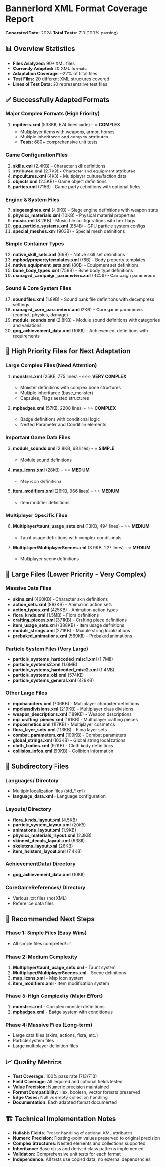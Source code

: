 # Bannerlord XML Format Coverage Report

**Generated Date:** 2024
**Total Tests:** 713 (100% passing)

## 📊 Overview Statistics

- **Files Analyzed:** 90+ XML files
- **Currently Adapted:** 20 XML formats
- **Adaptation Coverage:** ~22% of total files
- **Test Files:** 20 different XML structures covered
- **Lines of Test Data:** 20 representative test files

## ✅ Successfully Adapted Formats

### Major Complex Formats (High Priority)
1. **mpitems.xml** (533KB, 674 lines code) - ⭐ **COMPLEX**
   - Multiplayer items with weapons, armor, horses
   - Multiple inheritance and complex attributes
   - **Tests:** 680+ comprehensive unit tests

### Game Configuration Files
2. **skills.xml** (2.4KB) - Character skill definitions
3. **attributes.xml** (2.7KB) - Character and equipment attributes  
4. **mpcultures.xml** (4KB) - Multiplayer culture/faction data
5. **objects.xml** (2.5KB) - Game object definitions
6. **parties.xml** (715B) - Game party definitions with optional fields

### Engine & System Files
7. **siegeengines.xml** (4.9KB) - Siege engine definitions with weapon stats
8. **physics_materials.xml** (10KB) - Physical material properties
9. **music.xml** (8.2KB) - Music file configurations with hex flags
10. **gpu_particle_systems.xml** (854B) - GPU particle system configs
11. **special_meshes.xml** (903B) - Special mesh definitions

### Simple Container Types
12. **native_skill_sets.xml** (66B) - Native skill set definitions
13. **mpbodypropertytemplates.xml** (76B) - Body property templates  
14. **native_equipment_sets.xml** (80B) - Equipment set definitions
15. **bone_body_types.xml** (758B) - Bone body type definitions
16. **managed_campaign_parameters.xml** (425B) - Campaign parameters

### Sound & Core System Files
17. **soundfiles.xml** (1.8KB) - Sound bank file definitions with decompress settings
18. **managed_core_parameters.xml** (7KB) - Core game parameters (combat, physics, damage)
19. **module_sounds.xml** (2.8KB) - Module sound definitions with categories and variations
20. **gog_achievement_data.xml** (10KB) - Achievement definitions with requirements

## 🔶 High Priority Files for Next Adaptation

### Large Complex Files (Need Attention)
1. **monsters.xml** (25KB, 775 lines) - ⭐⭐⭐ **VERY COMPLEX**
   - Monster definitions with complex bone structures
   - Multiple inheritance (base_monster)
   - Capsules, Flags nested structures
   
2. **mpbadges.xml** (57KB, 2208 lines) - ⭐⭐ **COMPLEX**
   - Badge definitions with conditional logic
   - Nested Parameter and Condition elements
   
### Important Game Data Files
3. **module_sounds.xml** (2.8KB, 68 lines) - ⭐ **SIMPLE**
   - Module sound definitions

4. **map_icons.xml** (28KB) - ⭐⭐ **MEDIUM**
   - Map icon definitions

5. **item_modifiers.xml** (26KB, 966 lines) - ⭐⭐ **MEDIUM**
   - Item modifier definitions

### Multiplayer Specific Files
6. **Multiplayer/taunt_usage_sets.xml** (13KB, 494 lines) - ⭐⭐ **MEDIUM**
   - Taunt usage definitions with complex conditionals
   
7. **Multiplayer/MultiplayerScenes.xml** (3.9KB, 227 lines) - ⭐ **MEDIUM**
   - Multiplayer scene definitions

## 🔴 Large Files (Lower Priority - Very Complex)

### Massive Data Files
- **skins.xml** (460KB) - Character skin definitions
- **action_sets.xml** (883KB) - Animation action sets  
- **action_types.xml** (425KB) - Animation action types
- **flora_kinds.xml** (1.5MB) - Flora definitions
- **crafting_pieces.xml** (371KB) - Crafting piece definitions
- **item_usage_sets.xml** (388KB) - Item usage definitions
- **module_strings.xml** (271KB) - Module string localizations
- **prebaked_animations.xml** (569KB) - Prebaked animations

### Particle System Files (Very Large)
- **particle_systems_hardcoded_misc1.xml** (1.7MB)
- **particle_systems2.xml** (1.6MB)
- **particle_systems_hardcoded_misc2.xml** (1.4MB)
- **particle_systems_old.xml** (574KB)
- **particle_systems_general.xml** (429KB)

### Other Large Files
- **mpcharacters.xml** (206KB) - Multiplayer character definitions
- **mpclassdivisions.xml** (219KB) - Multiplayer class divisions
- **weapon_descriptions.xml** (189KB) - Weapon descriptions
- **mp_crafting_pieces.xml** (161KB) - Multiplayer crafting pieces
- **mpcosmetics.xml** (117KB) - Multiplayer cosmetics
- **flora_layer_sets.xml** (113KB) - Flora layer sets
- **combat_parameters.xml** (109KB) - Combat parameters
- **global_strings.xml** (103KB) - Global string localizations
- **cloth_bodies.xml** (92KB) - Cloth body definitions
- **collision_infos.xml** (90KB) - Collision information

## 📂 Subdirectory Files

### Languages/ Directory
- Multiple localization files (std_*.xml)
- **language_data.xml** - Language configuration

### Layouts/ Directory  
- **flora_kinds_layout.xml** (4.5KB)
- **particle_system_layout.xml** (20KB)
- **animations_layout.xml** (1.9KB)
- **physics_materials_layout.xml** (2.3KB)
- **skinned_decals_layout.xml** (638B)
- **skeletons_layout.xml** (26KB)
- **item_holsters_layout.xml** (7.4KB)

### AchievementData/ Directory
- **gog_achievement_data.xml** (10KB)

### CoreGameReferences/ Directory
- Various .txt files (not XML)
- Reference data files

## 🎯 Recommended Next Steps

### Phase 1: Simple Files (Easy Wins)
- All simple files completed! ✅

### Phase 2: Medium Complexity
1. **Multiplayer/taunt_usage_sets.xml** - Taunt system
2. **Multiplayer/MultiplayerScenes.xml** - Scene definitions
3. **map_icons.xml** - Map icon system
4. **item_modifiers.xml** - Item modification system

### Phase 3: High Complexity (Major Effort)
1. **monsters.xml** - Complex monster definitions
2. **mpbadges.xml** - Badge system with conditionals

### Phase 4: Massive Files (Long-term)
- Large data files (skins, actions, flora, etc.)
- Particle system files
- Large multiplayer definition files

## 📈 Quality Metrics

- **Test Coverage:** 100% pass rate (713/713)
- **Field Coverage:** All required and optional fields tested
- **Value Precision:** Numeric precision maintained
- **Format Compatibility:** Hex, boolean, vector formats preserved
- **Edge Cases:** Null vs empty collection handling
- **Documentation:** Each adapted format documented

## 🏗️ Technical Implementation Notes

- **Nullable Fields:** Proper handling of optional XML attributes
- **Numeric Precision:** Floating-point values preserved to original precision
- **Complex Structures:** Nested elements and collections supported
- **Inheritance:** Base class and derived class patterns implemented
- **Validation:** Comprehensive unit tests for each format
- **Independence:** All tests use copied data, no external dependencies 